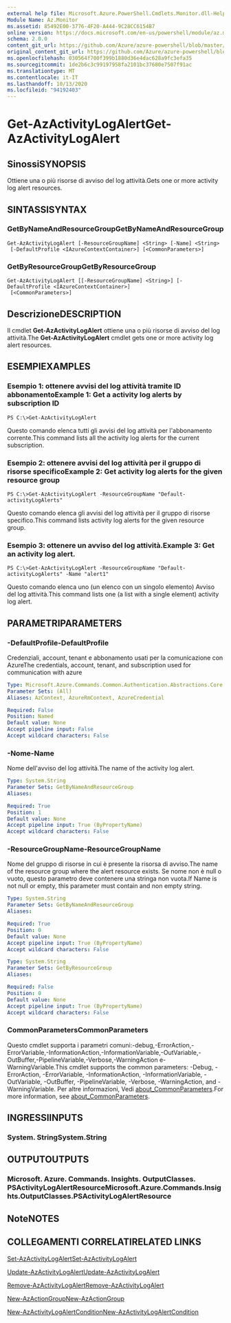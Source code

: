 ```yaml
---
external help file: Microsoft.Azure.PowerShell.Cmdlets.Monitor.dll-Help.xml
Module Name: Az.Monitor
ms.assetid: 85492E00-3776-4F20-A444-9C28CC6154B7
online version: https://docs.microsoft.com/en-us/powershell/module/az.monitor/get-azactivitylogalert
schema: 2.0.0
content_git_url: https://github.com/Azure/azure-powershell/blob/master/src/Monitor/Monitor/help/Get-AzActivityLogAlert.md
original_content_git_url: https://github.com/Azure/azure-powershell/blob/master/src/Monitor/Monitor/help/Get-AzActivityLogAlert.md
ms.openlocfilehash: 030564f700f399b1880d36e4dac628a9fc3efa35
ms.sourcegitcommit: 1de2b6c3c99197958fa2101bc37680e7507f91ac
ms.translationtype: MT
ms.contentlocale: it-IT
ms.lasthandoff: 10/13/2020
ms.locfileid: "94192403"
---
```

# <span data-ttu-id="b89c6-101">Get-AzActivityLogAlert</span><span class="sxs-lookup"><span data-stu-id="b89c6-101">Get-AzActivityLogAlert</span></span>

## <span data-ttu-id="b89c6-102">Sinossi</span><span class="sxs-lookup"><span data-stu-id="b89c6-102">SYNOPSIS</span></span>
<span data-ttu-id="b89c6-103">Ottiene una o più risorse di avviso del log attività.</span><span class="sxs-lookup"><span data-stu-id="b89c6-103">Gets one or more activity log alert resources.</span></span>

## <span data-ttu-id="b89c6-104">SINTASSI</span><span class="sxs-lookup"><span data-stu-id="b89c6-104">SYNTAX</span></span>

### <span data-ttu-id="b89c6-105">GetByNameAndResourceGroup</span><span class="sxs-lookup"><span data-stu-id="b89c6-105">GetByNameAndResourceGroup</span></span>
```
Get-AzActivityLogAlert [-ResourceGroupName] <String> [-Name] <String>
 [-DefaultProfile <IAzureContextContainer>] [<CommonParameters>]
```

### <span data-ttu-id="b89c6-106">GetByResourceGroup</span><span class="sxs-lookup"><span data-stu-id="b89c6-106">GetByResourceGroup</span></span>
```
Get-AzActivityLogAlert [[-ResourceGroupName] <String>] [-DefaultProfile <IAzureContextContainer>]
 [<CommonParameters>]
```

## <span data-ttu-id="b89c6-107">Descrizione</span><span class="sxs-lookup"><span data-stu-id="b89c6-107">DESCRIPTION</span></span>
<span data-ttu-id="b89c6-108">Il cmdlet **Get-AzActivityLogAlert** ottiene una o più risorse di avviso del log attività.</span><span class="sxs-lookup"><span data-stu-id="b89c6-108">The **Get-AzActivityLogAlert** cmdlet gets one or more activity log alert resources.</span></span>

## <span data-ttu-id="b89c6-109">ESEMPI</span><span class="sxs-lookup"><span data-stu-id="b89c6-109">EXAMPLES</span></span>

### <span data-ttu-id="b89c6-110">Esempio 1: ottenere avvisi del log attività tramite ID abbonamento</span><span class="sxs-lookup"><span data-stu-id="b89c6-110">Example 1: Get a activity log alerts by subscription ID</span></span>
```
PS C:\>Get-AzActivityLogAlert
```

<span data-ttu-id="b89c6-111">Questo comando elenca tutti gli avvisi del log attività per l'abbonamento corrente.</span><span class="sxs-lookup"><span data-stu-id="b89c6-111">This command lists all the activity log alerts for the current subscription.</span></span>

### <span data-ttu-id="b89c6-112">Esempio 2: ottenere avvisi del log attività per il gruppo di risorse specifico</span><span class="sxs-lookup"><span data-stu-id="b89c6-112">Example 2: Get activity log alerts for the given resource group</span></span>
```
PS C:\>Get-AzActivityLogAlert -ResourceGroupName "Default-activityLogAlerts"
```

<span data-ttu-id="b89c6-113">Questo comando elenca gli avvisi del log attività per il gruppo di risorse specifico.</span><span class="sxs-lookup"><span data-stu-id="b89c6-113">This command lists activity log alerts for the given resource group.</span></span>

### <span data-ttu-id="b89c6-114">Esempio 3: ottenere un avviso del log attività.</span><span class="sxs-lookup"><span data-stu-id="b89c6-114">Example 3: Get an activity log alert.</span></span>
```
PS C:\>Get-AzActivityLogAlert -ResourceGroupName "Default-activityLogAlerts" -Name "alert1"
```

<span data-ttu-id="b89c6-115">Questo comando elenca uno (un elenco con un singolo elemento) Avviso del log attività.</span><span class="sxs-lookup"><span data-stu-id="b89c6-115">This command lists one (a list with a single element) activity log alert.</span></span>

## <span data-ttu-id="b89c6-116">PARAMETRI</span><span class="sxs-lookup"><span data-stu-id="b89c6-116">PARAMETERS</span></span>

### <span data-ttu-id="b89c6-117">-DefaultProfile</span><span class="sxs-lookup"><span data-stu-id="b89c6-117">-DefaultProfile</span></span>
<span data-ttu-id="b89c6-118">Credenziali, account, tenant e abbonamento usati per la comunicazione con Azure</span><span class="sxs-lookup"><span data-stu-id="b89c6-118">The credentials, account, tenant, and subscription used for communication with azure</span></span>

```yaml
Type: Microsoft.Azure.Commands.Common.Authentication.Abstractions.Core.IAzureContextContainer
Parameter Sets: (All)
Aliases: AzContext, AzureRmContext, AzureCredential

Required: False
Position: Named
Default value: None
Accept pipeline input: False
Accept wildcard characters: False
```

### <span data-ttu-id="b89c6-119">-Nome</span><span class="sxs-lookup"><span data-stu-id="b89c6-119">-Name</span></span>
<span data-ttu-id="b89c6-120">Nome dell'avviso del log attività.</span><span class="sxs-lookup"><span data-stu-id="b89c6-120">The name of the activity log alert.</span></span>

```yaml
Type: System.String
Parameter Sets: GetByNameAndResourceGroup
Aliases:

Required: True
Position: 1
Default value: None
Accept pipeline input: True (ByPropertyName)
Accept wildcard characters: False
```

### <span data-ttu-id="b89c6-121">-ResourceGroupName</span><span class="sxs-lookup"><span data-stu-id="b89c6-121">-ResourceGroupName</span></span>
<span data-ttu-id="b89c6-122">Nome del gruppo di risorse in cui è presente la risorsa di avviso.</span><span class="sxs-lookup"><span data-stu-id="b89c6-122">The name of the resource group where the alert resource exists.</span></span>
<span data-ttu-id="b89c6-123">Se nome non è null o vuoto, questo parametro deve contenere una stringa non vuota.</span><span class="sxs-lookup"><span data-stu-id="b89c6-123">If Name is not null or empty, this parameter must contain and non empty string.</span></span>

```yaml
Type: System.String
Parameter Sets: GetByNameAndResourceGroup
Aliases:

Required: True
Position: 0
Default value: None
Accept pipeline input: True (ByPropertyName)
Accept wildcard characters: False
```

```yaml
Type: System.String
Parameter Sets: GetByResourceGroup
Aliases:

Required: False
Position: 0
Default value: None
Accept pipeline input: True (ByPropertyName)
Accept wildcard characters: False
```

### <span data-ttu-id="b89c6-124">CommonParameters</span><span class="sxs-lookup"><span data-stu-id="b89c6-124">CommonParameters</span></span>
<span data-ttu-id="b89c6-125">Questo cmdlet supporta i parametri comuni:-debug,-ErrorAction,-ErrorVariable,-InformationAction,-InformationVariable,-OutVariable,-OutBuffer,-PipelineVariable,-Verbose,-WarningAction e-WarningVariable.</span><span class="sxs-lookup"><span data-stu-id="b89c6-125">This cmdlet supports the common parameters: -Debug, -ErrorAction, -ErrorVariable, -InformationAction, -InformationVariable, -OutVariable, -OutBuffer, -PipelineVariable, -Verbose, -WarningAction, and -WarningVariable.</span></span> <span data-ttu-id="b89c6-126">Per altre informazioni, Vedi [about_CommonParameters](http://go.microsoft.com/fwlink/?LinkID=113216).</span><span class="sxs-lookup"><span data-stu-id="b89c6-126">For more information, see [about_CommonParameters](http://go.microsoft.com/fwlink/?LinkID=113216).</span></span>

## <span data-ttu-id="b89c6-127">INGRESSI</span><span class="sxs-lookup"><span data-stu-id="b89c6-127">INPUTS</span></span>

### <span data-ttu-id="b89c6-128">System. String</span><span class="sxs-lookup"><span data-stu-id="b89c6-128">System.String</span></span>

## <span data-ttu-id="b89c6-129">OUTPUT</span><span class="sxs-lookup"><span data-stu-id="b89c6-129">OUTPUTS</span></span>

### <span data-ttu-id="b89c6-130">Microsoft. Azure. Commands. Insights. OutputClasses. PSActivityLogAlertResource</span><span class="sxs-lookup"><span data-stu-id="b89c6-130">Microsoft.Azure.Commands.Insights.OutputClasses.PSActivityLogAlertResource</span></span>

## <span data-ttu-id="b89c6-131">Note</span><span class="sxs-lookup"><span data-stu-id="b89c6-131">NOTES</span></span>

## <span data-ttu-id="b89c6-132">COLLEGAMENTI CORRELATI</span><span class="sxs-lookup"><span data-stu-id="b89c6-132">RELATED LINKS</span></span>

[<span data-ttu-id="b89c6-133">Set-AzActivityLogAlert</span><span class="sxs-lookup"><span data-stu-id="b89c6-133">Set-AzActivityLogAlert</span></span>](./Set-AzActivityLogAlert.md)

[<span data-ttu-id="b89c6-134">Update-AzActivityLogAlert</span><span class="sxs-lookup"><span data-stu-id="b89c6-134">Update-AzActivityLogAlert</span></span>](./Update-AzActivityLogAlert.md)

[<span data-ttu-id="b89c6-135">Remove-AzActivityLogAlert</span><span class="sxs-lookup"><span data-stu-id="b89c6-135">Remove-AzActivityLogAlert</span></span>](./Remove-AzActivityLogAlert.md)

[<span data-ttu-id="b89c6-136">New-AzActionGroup</span><span class="sxs-lookup"><span data-stu-id="b89c6-136">New-AzActionGroup</span></span>](./New-AzActionGroup.md)

[<span data-ttu-id="b89c6-137">New-AzActivityLogAlertCondition</span><span class="sxs-lookup"><span data-stu-id="b89c6-137">New-AzActivityLogAlertCondition</span></span>](./New-AzActivityLogAlertCondition.md)
